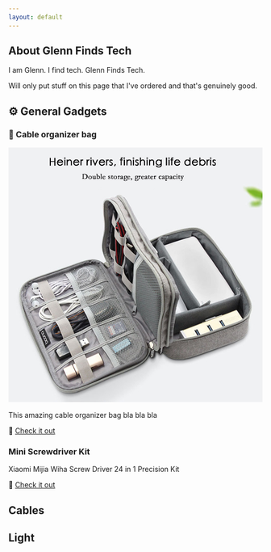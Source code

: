 ```yaml
---
layout: default
---
```


## About Glenn Finds Tech

I am Glenn. I find tech. Glenn Finds Tech.

Will only put stuff on this page that I've ordered and that's genuinely good.

## ⚙️ General Gadgets

### 👝 Cable organizer bag

<img src="images/cable_organizer.jpg" alt="Cable Organizer"/>

This amazing cable organizer bag bla bla bla

🔗 [Check it out](https://nl.aliexpress.com/item/32901958471.html)

### Mini Screwdriver Kit

Xiaomi Mijia Wiha Screw Driver 24 in 1 Precision Kit

🔗 [Check it out](http://s.click.aliexpress.com/e/4Ze2SyBq)

## Cables

## Light
